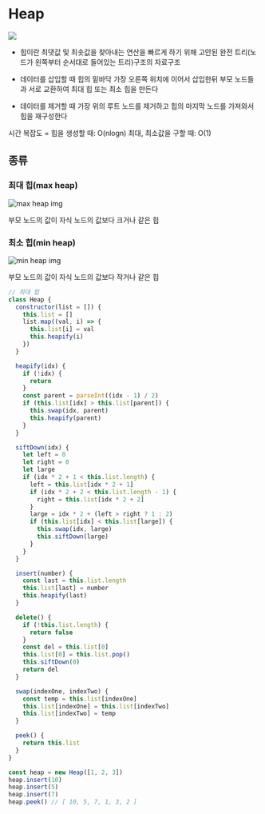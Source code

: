 # Heap

<img src='https://upload.wikimedia.org/wikipedia/commons/thumb/3/38/Max-Heap.svg/480px-Max-Heap.svg.png'/>

- 힙이란 최댓값 및 최솟값을 찾아내는 연산을 빠르게 하기 위해 고안된 완전 트리(노드가 왼쪽부터 순서대로 들어있는 트리)구조의 자료구조

- 데이터를 삽입할 때 힙의 밑바닥 가장 오른쪽 위치에 이어서 삽입한뒤 부모 노드들과 서로 교환하여 최대 힙 또는 최소 힙을 만든다

- 데이터를 제거할 때 가장 위의 루트 노드를 제거하고 힙의 마지막 노드를 가져와서 힙을 재구성한다

시간 복잡도 = 힙을 생성할 때: O(nlogn) 최대, 최소값을 구할 때: O(1)

## 종류

### 최대 힙(max heap)

![max heap img](https://camo.githubusercontent.com/cf3c66d0d2ed67af70a8bc500fc215526d266a0d/68747470733a2f2f75706c6f61642e77696b696d656469612e6f72672f77696b6970656469612f636f6d6d6f6e732f332f33382f4d61782d486561702e737667)

부모 노드의 값이 자식 노드의 값보다 크거나 같은 힙

### 최소 힙(min heap)

![min heap img](https://camo.githubusercontent.com/16e4220b69a866f97cc20d934c4b16fe5b9147de/68747470733a2f2f75706c6f61642e77696b696d656469612e6f72672f77696b6970656469612f636f6d6d6f6e732f362f36392f4d696e2d686561702e706e67)

부모 노드의 값이 자식 노드의 값보다 작거나 같은 힙

```javascript
// 최대 힙
class Heap {
  constructor(list = []) {
    this.list = []
    list.map((val, i) => {
      this.list[i] = val
      this.heapify(i)
    })
  }

  heapify(idx) {
    if (!idx) {
      return
    }
    const parent = parseInt((idx - 1) / 2)
    if (this.list[idx] > this.list[parent]) {
      this.swap(idx, parent)
      this.heapify(parent)
    }
  }

  siftDown(idx) {
    let left = 0
    let right = 0
    let large
    if (idx * 2 + 1 < this.list.length) {
      left = this.list[idx * 2 + 1]
      if (idx * 2 + 2 < this.list.length - 1) {
        right = this.list[idx * 2 + 2]
      }
      large = idx * 2 + (left > right ? 1 : 2)
      if (this.list[idx] < this.list[large]) {
        this.swap(idx, large)
        this.siftDown(large)
      }
    }
  }

  insert(number) {
    const last = this.list.length
    this.list[last] = number
    this.heapify(last)
  }

  delete() {
    if (!this.list.length) {
      return false
    }
    const del = this.list[0]
    this.list[0] = this.list.pop()
    this.siftDown(0)
    return del
  }

  swap(indexOne, indexTwo) {
    const temp = this.list[indexOne]
    this.list[indexOne] = this.list[indexTwo]
    this.list[indexTwo] = temp
  }

  peek() {
    return this.list
  }
}

const heap = new Heap([1, 2, 3])
heap.insert(10)
heap.insert(5)
heap.insert(7)
heap.peek() // [ 10, 5, 7, 1, 3, 2 ]
```
